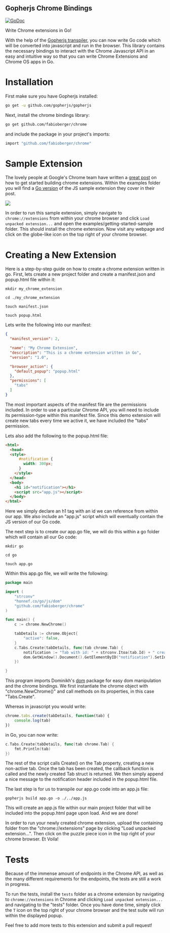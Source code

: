 Gopherjs Chrome Bindings
------------------------------------

[![GoDoc](http://godoc.org/github.com/fabioberger/chrome?status.svg)](https://godoc.org/github.com/fabioberger/chrome)

Write Chrome extensions in Go!

With the help of the [Gopherjs transpiler](https://github.com/gopherjs/gopherjs), you can now write Go code which will be converted into javascript and run in the browser. This library contains the necessary bindings to interact with the Chrome Javascript API in an easy and intuitive way so that you can write Chrome Extensions and Chrome OS apps in Go.

# Installation

First make sure you have Gopherjs installed:

```bash
go get -u github.com/gopherjs/gopherjs
```

Next, install the chrome bindings library:

```bash
go get github.com/fabioberger/chrome
```

and include the package in your project's imports:

```bash
import "github.com/fabioberger/chrome"
```

# Sample Extension

The lovely people at Google's Chrome team have written a [great post](https://developer.chrome.com/extensions/getstarted) on how to get started building chrome extensions. Within the examples folder you will find a [Go version](https://github.com/fabioberger/chrome/tree/master/examples/getting-started-sample) of the JS sample extension they cover in their post.

![](./resources/sample-chrome-extension.png)

In order to run this sample extension, simply navigate to ```chrome://extensions``` from within your chrome browser and click ```Load unpacked extension...``` and open the examples/getting-started-sample folder. This should install the chrome extension. Now visit any webpage and click on the globe-like icon on the top right of your chrome browser.

# Creating a New Extension

Here is a step-by-step guide on how to create a chrome extension written in go. First, lets create a new project folder and create a manifest.json and popup.html file within it:

```
mkdir my_chrome_extension
```

```
cd ./my_chrome_extension
```

```
touch manifest.json
```

```
touch popup.html
```

Lets write the following into our manifest:

```json
{
  "manifest_version": 2,

  "name": "My Chrome Extension",
  "description": "This is a chrome extension written in Go",
  "version": "1.0",

  "browser_action": {
    "default_popup": "popup.html"
  },
  "permissions": [
    "tabs"
  ]
}
```

The most important aspects of the manifest file are the permissions included. In order to use a particular Chrome API, you will need to include its permission-type within this manifest file. Since this demo extension will create new tabs every time we active it, we have included the "tabs" permission.

Lets also add the following to the popup.html file:

```html
<html>
  <head>
  <style>
      #notification {
        width: 300px;
      }
    </style>
  </head>
  <body>
  	<h1 id="notification"></h1>
  	<script src="app.js"></script>
  </body>
</html>
```
Here we simply declare an h1 tag with an id we can reference from within our app. We also include an "app.js" script which will eventually contain the JS version of our Go code.

The next step is to create our app.go file, we will do this within a go folder which will contain all our Go code:

```
mkdir go
```

```
cd go
```

```
touch app.go
```

Within this app.go file, we will write the following:

```go
package main

import (
	"strconv"
	"honnef.co/go/js/dom"
	"github.com/fabioberger/chrome"
)

func main() {
	c := chrome.NewChrome()

	tabDetails := chrome.Object{
		"active": false,
	}
	c.Tabs.Create(tabDetails, func(tab chrome.Tab) {
		notification := "Tab with id: " + strconv.Itoa(tab.Id) + " created!"
		dom.GetWindow().Document().GetElementByID("notification").SetInnerHTML(notification)
	})

}
```
This program imports Dominikh's [dom](https://github.com/dominikh/go-js-dom) package for easy dom manipulation and the chrome bindings. We first instantiate the chrome object with "chrome.NewChrome()" and call methods on its properties, in this case "Tabs.Create".

Whereas in javascript you would write:

```js
chrome.tabs.create(tabDetails, function(tab) {
	console.log(tab)
})
```

in Go, you can now write:

```go
c.Tabs.Create(tabDetails, func(tab chrome.Tab) {
	fmt.Println(tab)
})
```

The rest of the script calls Create() on the Tab property, creating a new non-active tab. Once the tab has been created, the callback function is called and the newly created Tab struct is returned. We then simply append a nice message to the notification header included in the popup.html  file.

The last step is for us to transpile our app.go code into an app.js file:

```
gopherjs build app.go -o ./../app.js
```

This will create an app.js file within our main project folder that will be included into the popup.html page upon load. And we are done!

In order to run your newly created chrome extension, upload the containing folder from the "chrome://extensions" page by clicking "Load unpacked extension...". Then click on the puzzle piece icon in the top right of your chrome browser. Et Voila!

# Tests

Because of the immense amount of endpoints in the Chrome API, as well as the many different requirements for the endpoints, the tests are still a work in progress.

To run the tests, install the ```tests``` folder as a chrome extension by navigating to ```chrome://extensions``` in Chrome and clicking ```Load unpacked extension...``` and navigating to the "tests" folder. Once you have done time, simply click the ```T``` icon on the top right of your chrome browser and the test suite will run within the displayed popup.

Feel free to add more tests to this extension and submit a pull request!
